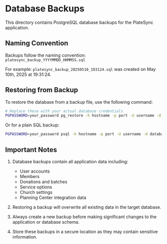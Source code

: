 # Database Backups

This directory contains PostgreSQL database backups for the PlateSync application.

## Naming Convention

Backups follow the naming convention: `platesync_backup_YYYYMMDD_HHMMSS.sql`

For example: `platesync_backup_20250510_193124.sql` was created on May 10th, 2025 at 19:31:24.

## Restoring from Backup

To restore the database from a backup file, use the following command:

```bash
# Replace these with your actual database credentials
PGPASSWORD=your_password pg_restore -h hostname -p port -U username -d database_name -c -f backup_file.sql
```

Or for a plain SQL backup:

```bash
PGPASSWORD=your_password psql -h hostname -p port -U username -d database_name < backup_file.sql
```

## Important Notes

1. Database backups contain all application data including:
   - User accounts
   - Members
   - Donations and batches
   - Service options
   - Church settings
   - Planning Center integration data

2. Restoring a backup will overwrite all existing data in the target database.

3. Always create a new backup before making significant changes to the application or database schema.

4. Store these backups in a secure location as they may contain sensitive information.